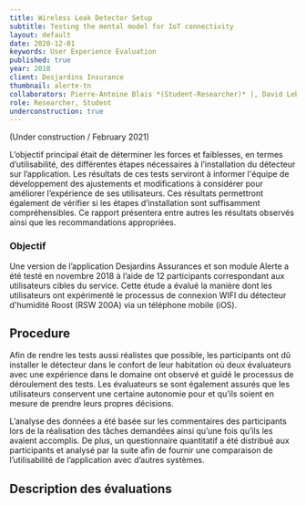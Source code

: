 ```yaml
---
title: Wireless Leak Detector Setup
subtitle: Testing the mental model for IoT connectivity
layout: default
date: 2020-12-01
keywords: User Experience Evaluation
published: true
year: 2018
client: Desjardins Insurance
thumbnail: alerte-tn
collaborators: Pierre-Antoine Blais *(Student-Researcher)* |, David Lebbel *(Project Owner-Desjardins)* |, Pierre-Majorique Léger *(Supervisor-Professor)* |, 
role: Researcher, Student
underconstruction: true
---
```

(Under construction / February 2021)


L’objectif principal était de déterminer les forces et faiblesses, en termes d’utilisabilité, des différentes étapes nécessaires à l’installation du détecteur sur l’application. Les résultats de ces tests serviront à informer l'équipe de développement des ajustements et modifications à considérer pour améliorer l’expérience de ses utilisateurs. Ces résultats permettront également de vérifier si les étapes d’installation sont suffisamment compréhensibles. Ce rapport présentera entre autres les résultats observés ainsi que les recommandations appropriées.

### Objectif
Une version de l’application Desjardins Assurances et son module Alerte a été testé en novembre 2018 à l’aide de 12 participants correspondant aux utilisateurs cibles du service. Cette étude a évalué la manière dont les utilisateurs ont expérimenté le processus de connexion WIFI du détecteur d'humidité Roost (RSW 200A) via un téléphone mobile (iOS).

## Procedure
Afin de rendre les tests aussi réalistes que possible, les participants ont dû installer le détecteur dans le confort de leur habitation où deux évaluateurs avec une expérience dans le domaine ont observé et guidé le processus de déroulement des tests. Les évaluateurs se sont également assurés que les utilisateurs conservent une certaine autonomie pour et qu’ils soient en mesure de prendre leurs propres décisions.

L’analyse des données a été basée sur les commentaires des participants lors de la réalisation des tâches demandées ainsi qu’une fois qu’ils les avaient accomplis. De plus, un questionnaire quantitatif a été distribué aux participants et analysé par la suite afin de fournir une comparaison de l’utilisabilité de l’application avec d’autres systèmes.

## Description des évaluations
